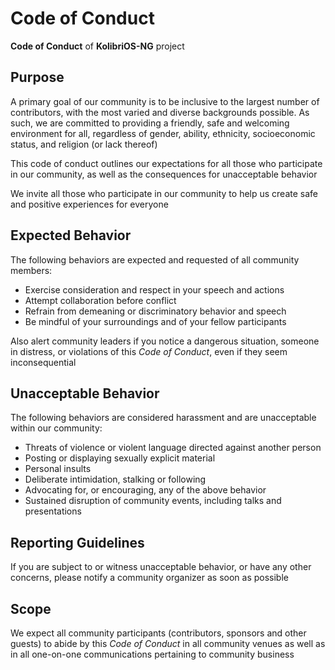 # Code of Conduct

__Code of Conduct__ of __KolibriOS-NG__ project

## Purpose

A primary goal of our community is to be inclusive to the largest number of contributors, with the most varied and diverse backgrounds possible. As such, we are committed to providing a friendly, safe and welcoming environment for all, regardless of gender, ability, ethnicity, socioeconomic status, and religion (or lack thereof)

This code of conduct outlines our expectations for all those who participate in our community, as well as the consequences for unacceptable behavior

We invite all those who participate in our community to help us create safe and positive experiences for everyone

## Expected Behavior

The following behaviors are expected and requested of all community members:

- Exercise consideration and respect in your speech and actions
- Attempt collaboration before conflict
- Refrain from demeaning or discriminatory behavior and speech
- Be mindful of your surroundings and of your fellow participants

Also alert community leaders if you notice a dangerous situation, someone in distress, or violations of this *Code of Conduct*, even if they seem inconsequential

## Unacceptable Behavior

The following behaviors are considered harassment and are unacceptable within our community:

- Threats of violence or violent language directed against another person
- Posting or displaying sexually explicit material
- Personal insults
- Deliberate intimidation, stalking or following
- Advocating for, or encouraging, any of the above behavior
- Sustained disruption of community events, including talks and presentations

## Reporting Guidelines

If you are subject to or witness unacceptable behavior, or have any other concerns, please notify a community organizer as soon as possible

## Scope

We expect all community participants (contributors, sponsors and other guests) to abide by this *Code of Conduct* in all community venues as well as in all one-on-one communications pertaining to community business
